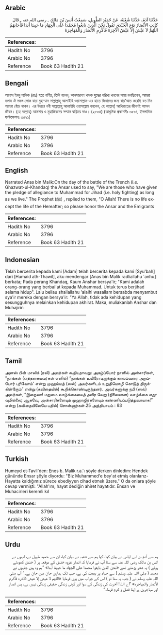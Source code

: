 ## Arabic


<div dir="rtl" lang="ar" style={{fontSize:'larger',backgroundColor:'#f8f9fa',padding:20}}>
حَدَّثَنَا آدَمُ، حَدَّثَنَا شُعْبَةُ، عَنْ حُمَيْدٍ الطَّوِيلِ، سَمِعْتُ أَنَسَ بْنَ مَالِكٍ ـ رضى الله عنه ـ قَالَ كَانَتِ الأَنْصَارُ يَوْمَ الْخَنْدَقِ تَقُولُ نَحْنُ الَّذِينَ بَايَعُوا مُحَمَّدَا عَلَى الْجِهَادِ مَا حَيِينَا أَبَدَا فَأَجَابَهُمُ اللَّهُمَّ لاَ عَيْشَ إِلاَّ عَيْشُ الآخِرَهْ فَأَكْرِمِ الأَنْصَارَ وَالْمُهَاجِرَهْ
</div>
<div style={{backgroundColor:'#f8f9fa',padding:20, marginBottom: 10}}><table> <thead> <tr> <th>References:</th> <th></th> </tr> </thead> <tbody><tr><td>Hadith No</td><td>3796</td></tr><tr><td>Arabic No</td><td>3796</td></tr><tr><td>Reference</td><td>Book 63 Hadith 21</td></tr></tbody></table></div>

## Bengali


<div dir="ltr" lang="bn" style={{fontSize:'larger',backgroundColor:'#f8f9fa',padding:20}}>
আনাস ইবনু মালিক (রাঃ) হতে বর্ণিত, তিনি বলেন, আনসারগণ খন্দক যুদ্ধের পরিখা খননের সময় বলছিলেন, আমরা হলাম ঐ সমস্ত লোক যারা মুহাম্মাদ সাল্লাল্লাহু আলাইহি ওয়াসাল্লাম-এর হাতে জিহাদের জন্য বায়‘আত করেছি যত দিন আমরা বেঁচে থাকব। এর উত্তরে নবী সাল্লাল্লাহু আলাইহি ওয়াসাল্লাম বললেন, হে আল্লাহ্! আখিরাতের জীবনই আসল জীবন। (হে আল্লাহ্) আনসার ও মুহাজিরদের সম্মান বাড়িয়ে দাও। (২৮৩৪) (আধুনিক প্রকাশনীঃ ৩৫১৪, ইসলামিক ফাউন্ডেশনঃ ৩৫২১)
</div>
<div style={{backgroundColor:'#f8f9fa',padding:20, marginBottom: 10}}><table> <thead> <tr> <th>References:</th> <th></th> </tr> </thead> <tbody><tr><td>Hadith No</td><td>3796</td></tr><tr><td>Arabic No</td><td>3796</td></tr><tr><td>Reference</td><td>Book 63 Hadith 21</td></tr></tbody></table></div>

## English


<div dir="ltr" lang="en" style={{fontSize:'larger',backgroundColor:'#f8f9fa',padding:20}}>
Narrated Anas bin Malik:On the day of the battle of the Trench (i.e. Ghazwat-ul-Khandaq) the Ansar used to say, "We are those who have given the pledge of allegiance to Muhammad for Jihad (i.e. holy fighting) as long as we live." The Prophet (ﷺ) , replied to them, "O Allah! There is no life except the life of the Hereafter; so please honor the Ansar and the Emigrants
</div>
<div style={{backgroundColor:'#f8f9fa',padding:20, marginBottom: 10}}><table> <thead> <tr> <th>References:</th> <th></th> </tr> </thead> <tbody><tr><td>Hadith No</td><td>3796</td></tr><tr><td>Arabic No</td><td>3796</td></tr><tr><td>Reference</td><td>Book 63 Hadith 21</td></tr></tbody></table></div>

## Indonesian


<div dir="ltr" lang="id" style={{fontSize:'larger',backgroundColor:'#f8f9fa',padding:20}}>
Telah bercerita kepada kami [Adam] telah bercerita kepada kami [Syu'bah] dari [Humaid ath-Thawil], aku mendengar [Anas bin Malik radliallahu 'anhu] berkata; Pada perang Khandaq, Kaum Anshar bersya'ir; "Kami adalah orang-orang yang berbai'at kepada Muhammad. Untuk terus berjihad selama hidup". Lalu beliau shallallahu 'alaihi wasallam bersabda menyambut sya'ir mereka dengan bersya'ir: "Ya Allah, tidak ada kehidupan yang sesungguhnya melainkan kehidupan akhirat. Maka, muliakanlah Anshar dan Muhajirin
</div>
<div style={{backgroundColor:'#f8f9fa',padding:20, marginBottom: 10}}><table> <thead> <tr> <th>References:</th> <th></th> </tr> </thead> <tbody><tr><td>Hadith No</td><td>3796</td></tr><tr><td>Arabic No</td><td>3796</td></tr><tr><td>Reference</td><td>Book 63 Hadith 21</td></tr></tbody></table></div>

## Tamil


<div dir="ltr" lang="ta" style={{fontSize:'larger',backgroundColor:'#f8f9fa',padding:20}}>
அனஸ் பின் மாலிக் (ரலி) அவர்கள் கூறியதாவது: அகழ்ப்போர் நாளில் அன்சாரிகள், “நாங்கள் (எத்தகையவர்கள் எனில்) “நாங்கள் உயிரோடிருக்கும் காலம்வரை அறப்போர் புரிவோம்' என்று முஹம்மத் (ஸல்) அவர்களிடம் உறுதிமொழி கொடுத் திருக்கின்றோம்” என்று (கவிதையில்) கூறிக்கொண்டிருந்தனர். அவர்களுக்கு நபி (ஸல்) அவர்கள், “இறைவா! மறுமை வாழ்க்கையைத் தவிர வேறு (நிலையான) வாழ்க்கை எதுவுமில்லை; ஆகவே, அன்சாரிகளையும் முஹாஜிர்களையும் கண்ணியப்படுத்துவாயாக!” என்று (கவிதையிலேயே பதில்) சொன்னார்கள்.25 அத்தியாயம் : 63
</div>
<div style={{backgroundColor:'#f8f9fa',padding:20, marginBottom: 10}}><table> <thead> <tr> <th>References:</th> <th></th> </tr> </thead> <tbody><tr><td>Hadith No</td><td>3796</td></tr><tr><td>Arabic No</td><td>3796</td></tr><tr><td>Reference</td><td>Book 63 Hadith 21</td></tr></tbody></table></div>

## Turkish


<div dir="ltr" lang="tr" style={{fontSize:'larger',backgroundColor:'#f8f9fa',padding:20}}>
Humeyd et-Tavll'den: Enes b. Malik r.a.'ı şöyle derken dinledim: Hendek gününde Ensar şöyle diyordu: "Biz Muhammed'e bey'at etmiş olanlarız- Hayatta kaldığımız sürece ebediyyen cihad etmek üzere." O da onlara şöyle cevap vermişti: "Allah'ım, hayat dediğin ahiret hayatıdır. Ensarı ve Muhacirleri keremli kıl
</div>
<div style={{backgroundColor:'#f8f9fa',padding:20, marginBottom: 10}}><table> <thead> <tr> <th>References:</th> <th></th> </tr> </thead> <tbody><tr><td>Hadith No</td><td>3796</td></tr><tr><td>Arabic No</td><td>3796</td></tr><tr><td>Reference</td><td>Book 63 Hadith 21</td></tr></tbody></table></div>

## Urdu


<div dir="rtl" lang="ur" style={{fontSize:'larger',backgroundColor:'#f8f9fa',padding:20}}>
ہم سے آدم بن ابی ایاس نے بیان کیا، کہا ہم سے شعبہ نے بیان کیا، ان سے حمید طویل نے، انہوں نے انس بن مالک رضی اللہ عنہ سے سنا آپ نے فرمایا کہ انصار غزوہ خندق کے موقعہ پر ( خندق کھودتے ہوئے ) یہ شعر پڑھتے تھے «نحن الذين بايعوا محمدا على الجهاد ما حيينا أبدا» ”ہم وہ ہیں جنہوں نے محمد ( صلی اللہ علیہ وسلم ) سے جہاد پر بیعت کی ہے، جب تک ہماری جان میں جان ہے۔“ آپ صلی اللہ علیہ وسلم نے ( جب یہ سنا تو ) اس کے جواب میں یوں فرمایا «اللهم لا عيش إلا عيش الآخره فأكرم الأنصار والمهاجره» ”اے اللہ! آخرت کی زندگی کے سوا اور کوئی زندگی حقیقی زندگی نہیں ہے، پس انصار اور مہاجرین پر اپنا فضل و کرم فرما۔“
</div>
<div style={{backgroundColor:'#f8f9fa',padding:20, marginBottom: 10}}><table> <thead> <tr> <th>References:</th> <th></th> </tr> </thead> <tbody><tr><td>Hadith No</td><td>3796</td></tr><tr><td>Arabic No</td><td>3796</td></tr><tr><td>Reference</td><td>Book 63 Hadith 21</td></tr></tbody></table></div>